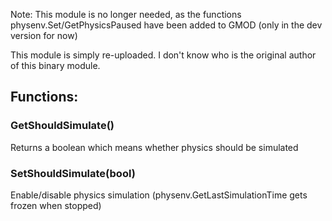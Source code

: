 Note: This module is no longer needed, as the functions physenv.Set/GetPhysicsPaused have been added to GMOD (only in the dev version for now)

This module is simply re-uploaded. I don't know who is the original author of this binary module.

## Functions:

### GetShouldSimulate()
Returns a boolean which means whether physics should be simulated

### SetShouldSimulate(bool)
Enable/disable physics simulation (physenv.GetLastSimulationTime gets frozen when stopped)
